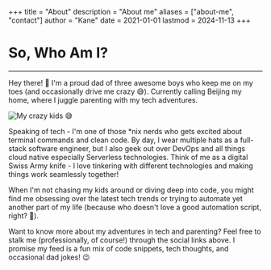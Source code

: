 +++
title = "About"
description = "About me"
aliases = ["about-me", "contact"]
author = "Kane"
date = 2021-01-01
lastmod = 2024-11-13
+++

# So, Who Am I?

----
Hey there! 👋 I'm a proud dad of three awesome boys who keep me on my toes (and occasionally drive me crazy 😅). Currently calling Beijing my home, where I juggle parenting with my tech adventures.

![My crazy kids 😅](/crazy-kids.png) 

Speaking of tech - I'm one of those *nix nerds who gets excited about terminal commands and clean code. By day, I wear multiple hats as a full-stack software engineer, but I also geek out over DevOps and all things cloud native especially Serverless technologies. Think of me as a digital Swiss Army knife - I love tinkering with different technologies and making things work seamlessly together!

When I'm not chasing my kids around or diving deep into code, you might find me obsessing over the latest tech trends or trying to automate yet another part of my life (because who doesn't love a good automation script, right? 🤖).

Want to know more about my adventures in tech and parenting? Feel free to stalk me (professionally, of course!) through the social links above. I promise my feed is a fun mix of code snippets, tech thoughts, and occasional dad jokes! 😉

